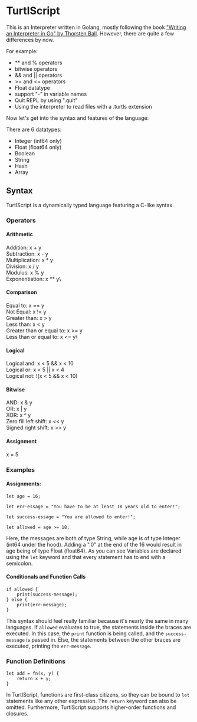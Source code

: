# TurtlScript

This is an Interpreter written in Golang, mostly following the book ["Writing an Interpreter in Go" by Thorsten Ball](https://interpreterbook.com/). However, there are quite a few differences by now.

For example:
- ** and % operators
- bitwise operators
- && and || operators
- \>= and <= operators
- Float datatype
- support "-" in variable names
- Quit REPL by using ".quit"
- Using the interpreter to read files with a .turtls extension

Now let's get into the syntax and features of the language:

There are 6 datatypes:
- Integer (int64 only)
- Float (float64 only)
- Boolean
- String
- Hash
- Array

## Syntax
TurtlScript is a dynamically typed language featuring a C-like syntax.

### Operators
#### Arithmetic
Addition: x + y\
Subtraction: x - y\
Multiplication: x * y\
Division: x / y\
Modulus: x % y\
Exponentiation: x ** y\

#### Comparison
Equal to: x == y\
Not Equal: x != y\
Greater than: x > y\
Less than: x < y\
Greater than or equal to: x \>= y\
Less than or equal to: x \<= y\

#### Logical
Logical and: x < 5 && x < 10\
Logical or: x < 5 || x < 4\
Logical not: !(x < 5 && x < 10)

#### Bitwise
AND: x & y\
OR: x | y\
XOR: x ^ y\
Zero fill left shift: x << y\
Signed right shift: x \>> y

#### Assignment
x = 5

### Examples
#### Assignments:

```TurtlScript
let age = 16;

let err-essage = "You have to be at least 18 years old to enter!";

let success-essage = "You are allowed to enter!";

let allowed = age >= 18;
```

Here, the messages are both of type String, while age is of type Integer (int64 under the hood). Adding a ".0" at the end of the 16 would result in age being of type Float (float64). As you can see Variables are declared using the `let` keyword and that every statement has to end with a semicolon.

#### Conditionals and Function Calls

```TurtlScript
if allowed {
    print(success-message);
} else {
    print(err-message);
}
```

This syntax should feel really familiar because it's nearly the same in many languages. If `allowed` evaluates to true, the statements inside the braces are executed. In this case, the `print` function is being called, and the `success-message` is passed in. Else, the statements between the other braces are executed, printing the `err-message`.

### Function Definitions

```TurtlScript
let add = fn(x, y) {
    return x + y;
}
```

In TurtlScript, functions are first-class citizens, so they can be bound to `let` statements like any other expression. The `return` keyword can also be omitted. Furthermore, TurtlScript supports higher-order functions and closures.
